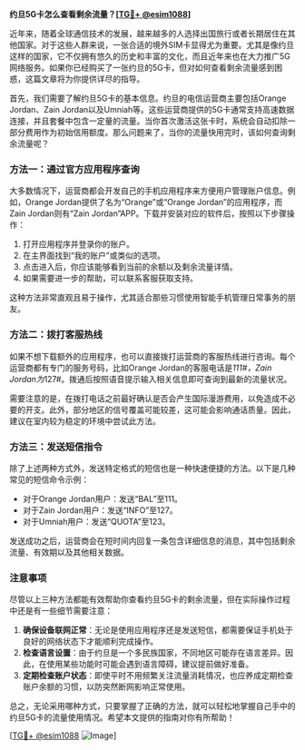 **约旦5G卡怎么查看剩余流量？[[TG💪+ @esim1088](https://t.me/s/esim1088)]**

近年来，随着全球通信技术的发展，越来越多的人选择出国旅行或者长期居住在其他国家。对于这些人群来说，一张合适的境外SIM卡显得尤为重要。尤其是像约旦这样的国家，它不仅拥有悠久的历史和丰富的文化，而且近年来也在大力推广5G网络服务。如果你已经购买了一张约旦的5G卡，但对如何查看剩余流量感到困惑，这篇文章将为你提供详尽的指导。

首先，我们需要了解约旦5G卡的基本信息。约旦的电信运营商主要包括Orange Jordan、Zain Jordan以及Umniah等。这些运营商提供的5G卡通常支持高速数据连接，并且套餐中包含一定量的流量。当你首次激活这张卡时，系统会自动扣除一部分费用作为初始信用额度。那么问题来了，当你的流量快用完时，该如何查询剩余流量呢？

### 方法一：通过官方应用程序查询

大多数情况下，运营商都会开发自己的手机应用程序来方便用户管理账户信息。例如，Orange Jordan提供了名为“Orange”或“Orange Jordan”的应用程序，而Zain Jordan则有“Zain Jordan”APP。下载并安装对应的软件后，按照以下步骤操作：

1. 打开应用程序并登录你的账户。
2. 在主界面找到“我的账户”或类似的选项。
3. 点击进入后，你应该能够看到当前的余额以及剩余流量详情。
4. 如果需要进一步的帮助，可以联系客服获取支持。

这种方法非常直观且易于操作，尤其适合那些习惯使用智能手机管理日常事务的朋友。

### 方法二：拨打客服热线

如果不想下载额外的应用程序，也可以直接拨打运营商的客服热线进行咨询。每个运营商都有专门的服务号码，比如Orange Jordan的客服电话是*111#，Zain Jordan为*127#。拨通后按照语音提示输入相关信息即可查询到最新的流量状况。

需要注意的是，在拨打电话之前最好确认是否会产生国际漫游费用，以免造成不必要的开支。此外，部分地区的信号覆盖可能较差，这可能会影响通话质量。因此，建议在室内较为稳定的环境中尝试此方法。

### 方法三：发送短信指令

除了上述两种方式外，发送特定格式的短信也是一种快速便捷的方法。以下是几种常见的短信命令示例：

- 对于Orange Jordan用户：发送“BAL”至111。
- 对于Zain Jordan用户：发送“INFO”至127。
- 对于Umniah用户：发送“QUOTA”至123。

发送成功之后，运营商会在短时间内回复一条包含详细信息的消息，其中包括剩余流量、有效期以及其他相关数据。

### 注意事项

尽管以上三种方法都能有效帮助你查看约旦5G卡的剩余流量，但在实际操作过程中还是有一些细节需要注意：

1. **确保设备联网正常**：无论是使用应用程序还是发送短信，都需要保证手机处于良好的网络状态下才能顺利完成操作。
2. **检查语言设置**：由于约旦是一个多民族国家，不同地区可能存在语言差异。因此，在使用某些功能时可能会遇到语言障碍，建议提前做好准备。
3. **定期检查账户状态**：即使平时不用频繁关注流量消耗情况，也应养成定期检查账户余额的习惯，以防突然断网影响正常使用。

总之，无论采用哪种方式，只要掌握了正确的方法，就可以轻松地掌握自己手中的约旦5G卡的流量使用情况。希望本文提供的指南对你有所帮助！

[[TG💪+ @esim1088](https://t.me/s/esim1088) ![Image](https://i.postimg.cc/4NQfJmqS/Snipaste-2025-05-13-00-14-12.png)]